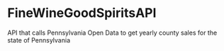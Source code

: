 # FineWineGoodSpiritsAPI
API that calls Pennsylvania Open Data to get yearly county sales for the state of Pennsylvania
